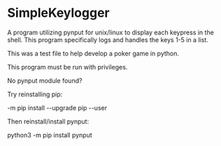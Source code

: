 # SimpleKeylogger
A program utilizing pynput for unix/linux to display each keypress in the shell. This program specifically logs and handles the keys 1-5 in a list.

This was a test file to help develop a poker game in python.

This program must be run with privileges.


No pynput module found?

Try reinstalling pip:

-m pip install --upgrade pip --user

Then reinstall/install pynput:

python3 -m pip install pynput
